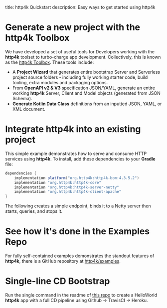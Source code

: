 title: http4k Quickstart
description: Easy ways to get started using http4k

# Generate a new project with the http4k Toolbox
We have developed a set of useful tools for Developers working with the **http4k** toolset to turbo-charge app development. Collectively, this is known as the <a href="https://toolbox.http4k.org">http4k Toolbox</a>. These tools include:

- A **Project Wizard** that generates entire bootstrap Server and Serverless project source folders - including
  fully working starter code, build tooling, extra modules and packaging options.
- From **OpenAPI v2 & V3** specification JSON/YAML, generate an entire working **http4k** Server, Client and Model objects (generated from JSON Schema).
- **Generate Kotlin Data Class** definitions from an inputted JSON, YAML, or XML document.

# Integrate http4k into an existing project

This simple example demonstrates how to serve and consume HTTP services using **http4k**. To install, add these dependencies to your **Gradle** file:

```groovy
dependencies {
    implementation platform("org.http4k:http4k-bom:4.3.5.2")
    implementation "org.http4k:http4k-core"
    implementation "org.http4k:http4k-server-netty"
    implementation "org.http4k:http4k-client-apache"
}
```

The following creates a simple endpoint, binds it to a Netty server then starts, queries, and stops it.

<script src="https://gist-it.appspot.com/https://github.com/http4k/http4k/blob/master/src/docs/quickstart/example.kt"></script>

#  See how it's done in the Examples Repo
For fully self-contained examples demonstrates the standout features of **http4k**, there is a GitHub repository at [http4k/examples](https://github.com/http4k/examples).

# Single-line CD Bootstrap
Run the single command in the readme of [this repo](https://github.com/http4k/http4k-bootstrap) to create a HelloWorld **http4k** app with a full CD pipeline using Github -> TravisCI -> Heroku.
